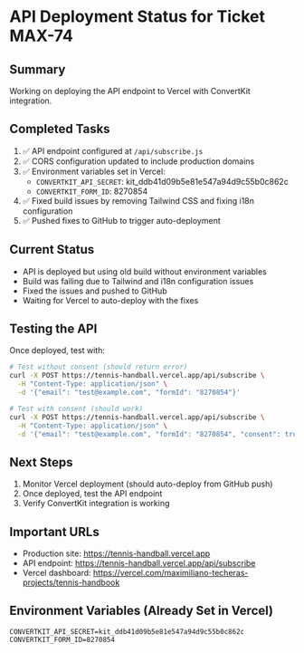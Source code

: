 # API Deployment Status for Ticket MAX-74

## Summary
Working on deploying the API endpoint to Vercel with ConvertKit integration.

## Completed Tasks
1. ✅ API endpoint configured at `/api/subscribe.js`
2. ✅ CORS configuration updated to include production domains
3. ✅ Environment variables set in Vercel:
   - `CONVERTKIT_API_SECRET`: kit_ddb41d09b5e81e547a94d9c55b0c862c
   - `CONVERTKIT_FORM_ID`: 8270854
4. ✅ Fixed build issues by removing Tailwind CSS and fixing i18n configuration
5. ✅ Pushed fixes to GitHub to trigger auto-deployment

## Current Status
- API is deployed but using old build without environment variables
- Build was failing due to Tailwind and i18n configuration issues
- Fixed the issues and pushed to GitHub
- Waiting for Vercel to auto-deploy with the fixes

## Testing the API
Once deployed, test with:
```bash
# Test without consent (should return error)
curl -X POST https://tennis-handball.vercel.app/api/subscribe \
  -H "Content-Type: application/json" \
  -d '{"email": "test@example.com", "formId": "8270854"}'

# Test with consent (should work)
curl -X POST https://tennis-handball.vercel.app/api/subscribe \
  -H "Content-Type: application/json" \
  -d '{"email": "test@example.com", "formId": "8270854", "consent": true}'
```

## Next Steps
1. Monitor Vercel deployment (should auto-deploy from GitHub push)
2. Once deployed, test the API endpoint
3. Verify ConvertKit integration is working

## Important URLs
- Production site: https://tennis-handball.vercel.app
- API endpoint: https://tennis-handball.vercel.app/api/subscribe
- Vercel dashboard: https://vercel.com/maximiliano-techeras-projects/tennis-handbook

## Environment Variables (Already Set in Vercel)
```
CONVERTKIT_API_SECRET=kit_ddb41d09b5e81e547a94d9c55b0c862c
CONVERTKIT_FORM_ID=8270854
```